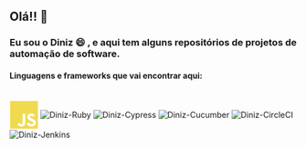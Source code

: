 ## Olá!! 👋

### Eu sou o Diniz 😄 , e aqui tem alguns repositórios de projetos de automação de software. 

#### Linguagens e frameworks que vai encontrar aqui: 

<div style="display: inline_block"><br>
  <img align="center" alt="Diniz-Js" height="50" width="50" src="https://raw.githubusercontent.com/devicons/devicon/master/icons/javascript/javascript-plain.svg">
  <img align="center" alt="Diniz-Ruby" height="50" width="50" src="https://cdn.jsdelivr.net/gh/devicons/devicon/icons/ruby/ruby-plain-wordmark.svg">
  <img align="center" alt="Diniz-Cypress" height="50" width="150" src="https://cloud.githubusercontent.com/assets/1268976/20607953/d7ae489c-b24a-11e6-9cc4-91c6c74c5e88.png">
  <img align="center" alt="Diniz-Cucumber" height="50" width="50" src="https://cdn.jsdelivr.net/gh/devicons/devicon/icons/cucumber/cucumber-plain.svg">
  <img align="center" alt="Diniz-CircleCI" height="50" width="50" src="https://cdn.jsdelivr.net/gh/devicons/devicon/icons/circleci/circleci-plain-wordmark.svg">
  <img align="center" alt="Diniz-Jenkins" height="50" width="50" src="https://cdn.jsdelivr.net/gh/devicons/devicon/icons/jenkins/jenkins-original.svg">
</div>
